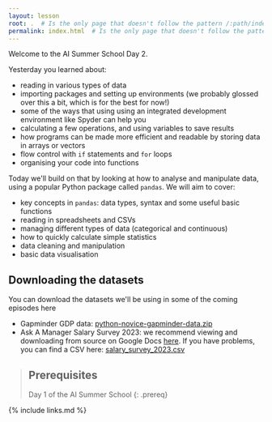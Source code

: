 ```yaml
---
layout: lesson
root: .  # Is the only page that doesn't follow the pattern /:path/index.html
permalink: index.html  # Is the only page that doesn't follow the pattern /:path/index.html
---
```


Welcome to the AI Summer School Day 2.

Yesterday you learned about:

- reading in various types of data
- importing packages and setting up environments (we probably glossed over this a bit, which is for the best for now!)
- some of the ways that using using an integrated development environment like Spyder can help you
- calculating a few operations, and using variables to save results
- how programs can be made more efficient and readable by storing data in arrays or vectors
- flow control with `if` statements and `for` loops
- organising your code into functions

Today we'll build on that by looking at how to analyse and manipulate data, using a popular Python package called `pandas`. We will aim to cover:

- key concepts in  `pandas`: data types, syntax and some useful basic functions
- reading in spreadsheets and CSVs
- managing different types of data (categorical and continuous)
- how to quickly calculate simple statistics
- data cleaning and manipulation
- basic data visualisation

## Downloading the datasets

You can download the datasets we'll be using in some of the coming episodes here

- Gapminder GDP data: [python-novice-gapminder-data.zip](data/python-novice-gapminder-data.zip)
- Ask A Manager Salary Survey 2023: we recommend viewing and downloading from source on Google Docs [here](https://docs.google.com/spreadsheets/d/1ioUjhnz6ywSpEbARI-G3RoPyO0NRBqrJnWf-7C_eirs/edit?resourcekey=&gid=1854892322#gid=1854892322). If you have problems, you can find a CSV here: [salary_survey_2023.csv](data/salary_survey_2023.csv)


> ## Prerequisites
>
> Day 1 of the AI Summer School
{: .prereq}

{% include links.md %}
